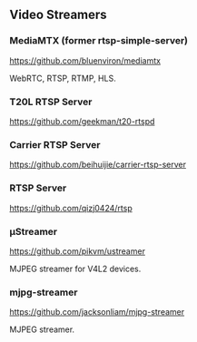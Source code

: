 Video Streamers
---------------

### MediaMTX (former rtsp-simple-server)
https://github.com/bluenviron/mediamtx

WebRTC, RTSP, RTMP, HLS.

### T20L RTSP Server
https://github.com/geekman/t20-rtspd

### Carrier RTSP Server
https://github.com/beihuijie/carrier-rtsp-server

### RTSP Server
https://github.com/qizj0424/rtsp

### µStreamer
https://github.com/pikvm/ustreamer

MJPEG streamer for V4L2 devices.

### mjpg-streamer
https://github.com/jacksonliam/mjpg-streamer

MJPEG streamer.
